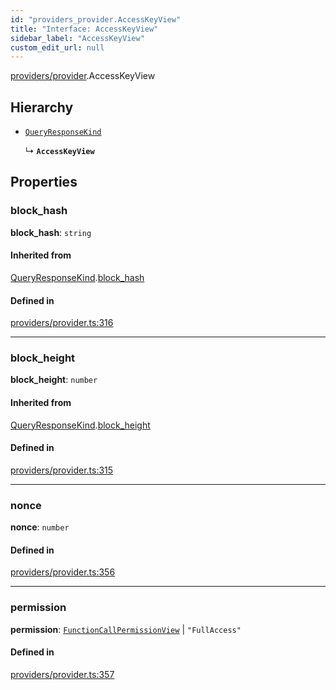 ```yaml
---
id: "providers_provider.AccessKeyView"
title: "Interface: AccessKeyView"
sidebar_label: "AccessKeyView"
custom_edit_url: null
---
```


[providers/provider](../modules/providers_provider.md).AccessKeyView

## Hierarchy

- [`QueryResponseKind`](providers_provider.QueryResponseKind.md)

  ↳ **`AccessKeyView`**

## Properties

### block\_hash

 **block\_hash**: `string`

#### Inherited from

[QueryResponseKind](providers_provider.QueryResponseKind.md).[block_hash](providers_provider.QueryResponseKind.md#block_hash)

#### Defined in

[providers/provider.ts:316](https://github.com/near/near-api-js/blob/ecc6fa8f/packages/near-api-js/src/providers/provider.ts#L316)

___

### block\_height

 **block\_height**: `number`

#### Inherited from

[QueryResponseKind](providers_provider.QueryResponseKind.md).[block_height](providers_provider.QueryResponseKind.md#block_height)

#### Defined in

[providers/provider.ts:315](https://github.com/near/near-api-js/blob/ecc6fa8f/packages/near-api-js/src/providers/provider.ts#L315)

___

### nonce

 **nonce**: `number`

#### Defined in

[providers/provider.ts:356](https://github.com/near/near-api-js/blob/ecc6fa8f/packages/near-api-js/src/providers/provider.ts#L356)

___

### permission

 **permission**: [`FunctionCallPermissionView`](providers_provider.FunctionCallPermissionView.md) \| ``"FullAccess"``

#### Defined in

[providers/provider.ts:357](https://github.com/near/near-api-js/blob/ecc6fa8f/packages/near-api-js/src/providers/provider.ts#L357)
